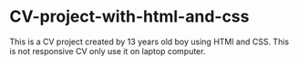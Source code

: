 # CV-project-with-html-and-css
This is a CV project created by 13 years old boy using HTMl and CSS. This is not responsive CV only use it on laptop computer.
